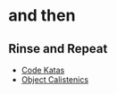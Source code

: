 # and then
## Rinse and Repeat

* [Code Katas](http://codingdojo.org/KataCatalogue/)
* [Object Calistenics](http://williamdurand.fr/2013/06/03/object-calisthenics/)
